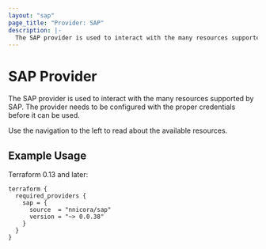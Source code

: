 ```yaml
---
layout: "sap"
page_title: "Provider: SAP"
description: |-
  The SAP provider is used to interact with the many resources supported by SAP. The provider needs to be configured with the proper credentials before it can be used.
---
```


# SAP Provider

The SAP provider is used to interact with the
many resources supported by SAP. The provider needs to be configured
with the proper credentials before it can be used.

Use the navigation to the left to read about the available resources.

## Example Usage

Terraform 0.13 and later:

```hcl
terraform {
  required_providers {
    sap = {
      source  = "nnicora/sap"
      version = "~> 0.0.38"
    }
  }
}
```